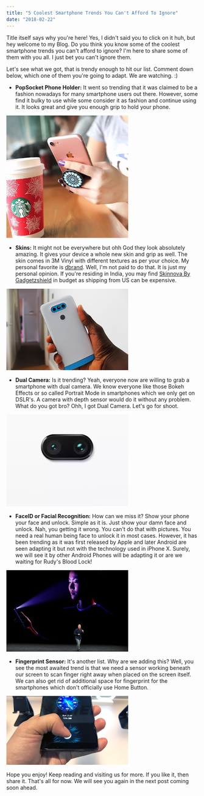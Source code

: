 ```yaml
---
title: "5 Coolest Smartphone Trends You Can't Afford To Ignore"
date: "2018-02-22"
---
```


Title itself says why you're here! Yes, I didn't said you to click on it huh, but hey welcome to my Blog. Do you think you know some of the coolest smartphone trends you can't afford to ignore? I'm here to share some of them with you all. I just bet you can't ignore them.  
  
  
Let's see what we got, that is trendy enough to hit our list. Comment down below, which one of them you're going to adapt. We are watching. :)  
  
  

- **PopSocket Phone Holder:** It went so trending that it was claimed to be a fashion nowadays for many smartphone users out there. However, some find it bulky to use while some consider it as fashion and continue using it. It looks great and give you enough grip to hold your phone.

[![](images/Pop-Socket-Mount-Fashion-Phone-Holder-Expanding-Stand-and-Grip-4-Pid-5839-d0661d645a3c29ef.jpg)](https://1.bp.blogspot.com/-SjC5Zl8GUik/Wo8LlIPNB6I/AAAAAAAANKE/lmjg76FkY-EOoLAK6hto9UYbIMn2iaFNwCLcBGAs/s1600/Pop-Socket-Mount-Fashion-Phone-Holder-Expanding-Stand-and-Grip-4-Pid-5839-d0661d645a3c29ef.jpg)

- **Skins:** It might not be everywhere but ohh God they look absolutely amazing. It gives your device a whole new skin and grip as well. The skin comes in 3M Vinyl with different textures as per your choice. My personal favorite is [dbrand](http://dbrand.com/). Well, I'm not paid to do that. It is just my personal opinion. If you're residing in India, you may find [Skinnova By Gadgetzshield](https://www.gadgetshieldz.com/skinnova/) in budget as shipping from US can be expensive.

[![](images/maxresdefault.jpg)](https://3.bp.blogspot.com/-tOEEA4N5BH0/Wo8MUkOtSmI/AAAAAAAANKQ/ZhCGS6f8JR0BW101aNgHy-HDItlUnqlzACLcBGAs/s1600/maxresdefault.jpg)

  

- **Dual Camera:** Is it trending? Yeah, everyone now are willing to grab a smartphone with dual camera. We know everyone like those Bokeh Effects or so called Portrait Mode in smartphones which we only get on DSLR's. A camera with depth sensor would do it without any problem. What do you got bro? Ohh, I got Dual Camera. Let's go for shoot.

[![](images/60848179.jpg)](https://3.bp.blogspot.com/-Dl47lkfo2y0/Wo8MuulHSDI/AAAAAAAANKU/egMrGmzLEiQ98-aIrnZ0OBIu4Ts3tvcHQCLcBGAs/s1600/60848179.jpg)

  

  

- **FaceID or Facial Recognition:** How can we miss it? Show your phone your face and unlock. Simple as it is. Just show your damn face and unlock. Nah, you getting it wrong. You can't do that with pictures. You need a real human being face to unlock it in most cases. However, it has been trending as it was first released by Apple and later Android are seen adapting it but not with the technology used in iPhone X. Surely, we will see it by other Android Phones will be adapting it or are we waiting for Rudy's Blood Lock!

[![](images/rtx3fzaa-800x533.jpg)](https://4.bp.blogspot.com/-oq3pQQki9S8/Wo8NH9bJPcI/AAAAAAAANKg/tlSlxoQXVrYvfhJQa9NxjHfSc9JWWaHGgCLcBGAs/s1600/rtx3fzaa-800x533.jpg)

  

  

- **Fingerprint Sensor:** It's another list. Why are we adding this? Well, you see the most awaited trend is that we need a sensor working beneath our screen to scan finger right away when placed on the screen itself. We can also get rid of additional space for fingerprint for the smartphones which don't officially use Home Button. 

[![](images/https_%25252F%25252Fblueprint-api-production.s3.amazonaws.com%25252Fuploads%25252Fcard%25252Fimage%25252F691576%25252F97e607cf-08ac-45af-bfc7-4d961e46cb6e.jpg)](https://3.bp.blogspot.com/-NvHvAC2KQr0/Wo8NeBuPyHI/AAAAAAAANKo/T2U6rHNdvckTEjegXNy4ZnjvoKD80KfDgCLcBGAs/s1600/https_%25252F%25252Fblueprint-api-production.s3.amazonaws.com%25252Fuploads%25252Fcard%25252Fimage%25252F691576%25252F97e607cf-08ac-45af-bfc7-4d961e46cb6e.jpg)

  

  
Hope you enjoy! Keep reading and visiting us for more. If you like it, then share it. That's all for now. We will see you again in the next post coming soon ahead.
